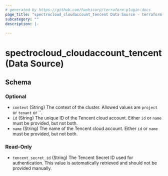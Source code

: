 ```yaml
---
# generated by https://github.com/hashicorp/terraform-plugin-docs
page_title: "spectrocloud_cloudaccount_tencent Data Source - terraform-provider-spectrocloud"
subcategory: ""
description: |-
  
---
```


# spectrocloud_cloudaccount_tencent (Data Source)





<!-- schema generated by tfplugindocs -->
## Schema

### Optional

- `context` (String) The context of the cluster. Allowed values are `project` or `tenant` or ``.
- `id` (String) The unique ID of the Tencent cloud account. Either `id` or `name` must be provided, but not both.
- `name` (String) The name of the Tencent cloud account. Either `id` or `name` must be provided, but not both.

### Read-Only

- `tencent_secret_id` (String) The Tencent Secret ID used for authentication. This value is automatically retrieved and should not be provided manually.
